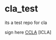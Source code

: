 # cla_test
its a test repo for cla

sign here
[CCLA](https://cla-assistant.io/wangsimo0/cla_test)
[ICLA]
